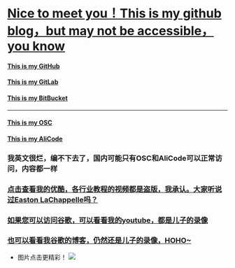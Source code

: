 <script type="text/javascript" src="http://www.skypeassets.com/i/scom/js/skype-uri.js"></script>
<div id="SkypeButton" style="height:30px;margin:0px" >
  <script type="text/javascript">
    Skype.ui({
      "name": "call",
      "element": "SkypeButton",
      "participants": ["live:ztshandong"],
      "imageSize": 24    
    });
  </script>
</div>

# [Nice to meet you！This is my github blog，but may not be accessible，you know](https://ztshandong.github.io/)


#### [This is my GitHub](https://github.com/ztshandong/ztshandong.github.io)
#### [This is my GitLab](https://gitlab.com/ztshandongPublic/gitlab.io)
#### [This is my BitBucket](https://bitbucket.org/zhuorui/bitbucket.io)
---
#### [This is my OSC](https://git.oschina.net/ztshandong/oschina.io)
#### [This is my AliCode](https://code.aliyun.com/zhuorui/aliyun.io)

### 我英文很烂，编不下去了，国内可能只有OSC和AliCode可以正常访问，内容都一样
### [点击查看我的优酷，各行业教程的视频都是盗版，我承认。大家听说过Easton LaChappelle吗？](http://i.youku.com/zhangzhuorui)
### [如果您可以访问谷歌，可以看看我的youtube，都是儿子的录像](https://www.youtube.com/channel/UCPNp__Qp_tbehUzgLOjT-gA/playlists)
### [也可以看看我谷歌的博客，仍然还是儿子的录像，HOHO~](https://ztshandong.blogspot.com/)

- 图片点击更精彩！
[![](http://ztshandong.oss-cn-shanghai.aliyuncs.com/kid/moka.jpg)](http://v.youku.com/v_show/id_XMjc0NzcxODkyNA==.html?f=49726549&o=0&spm=a2h1n.8251843.playList.5~5~A#paction)
